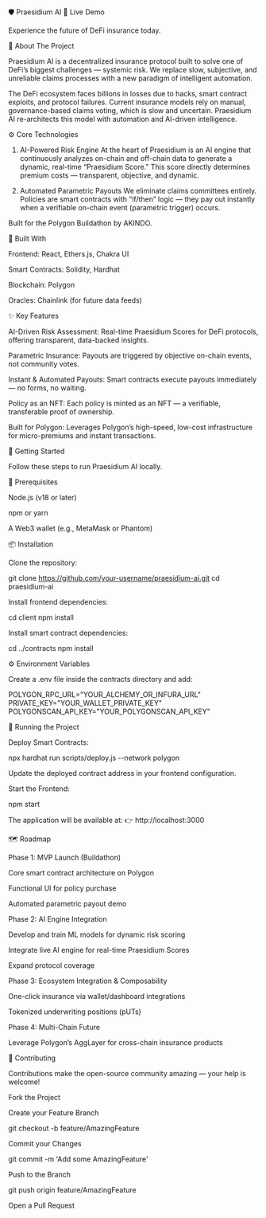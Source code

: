 🛡️ Praesidium AI
🚀 Live Demo

Experience the future of DeFi insurance today.

📖 About The Project

Praesidium AI is a decentralized insurance protocol built to solve one of DeFi’s biggest challenges — systemic risk.
We replace slow, subjective, and unreliable claims processes with a new paradigm of intelligent automation.

The DeFi ecosystem faces billions in losses due to hacks, smart contract exploits, and protocol failures. Current insurance models rely on manual, governance-based claims voting, which is slow and uncertain.
Praesidium AI re-architects this model with automation and AI-driven intelligence.

⚙️ Core Technologies

1. AI-Powered Risk Engine
At the heart of Praesidium is an AI engine that continuously analyzes on-chain and off-chain data to generate a dynamic, real-time “Praesidium Score.”
This score directly determines premium costs — transparent, objective, and dynamic.

2. Automated Parametric Payouts
We eliminate claims committees entirely. Policies are smart contracts with “if/then” logic — they pay out instantly when a verifiable on-chain event (parametric trigger) occurs.

Built for the Polygon Buildathon by AKINDO.

🧱 Built With

Frontend: React, Ethers.js, Chakra UI

Smart Contracts: Solidity, Hardhat

Blockchain: Polygon

Oracles: Chainlink (for future data feeds)

✨ Key Features

AI-Driven Risk Assessment:
Real-time Praesidium Scores for DeFi protocols, offering transparent, data-backed insights.

Parametric Insurance:
Payouts are triggered by objective on-chain events, not community votes.

Instant & Automated Payouts:
Smart contracts execute payouts immediately — no forms, no waiting.

Policy as an NFT:
Each policy is minted as an NFT — a verifiable, transferable proof of ownership.

Built for Polygon:
Leverages Polygon’s high-speed, low-cost infrastructure for micro-premiums and instant transactions.

🏁 Getting Started

Follow these steps to run Praesidium AI locally.

🔧 Prerequisites

Node.js
 (v18 or later)

npm or yarn

A Web3 wallet (e.g., MetaMask or Phantom)

📦 Installation

Clone the repository:

git clone https://github.com/your-username/praesidium-ai.git
cd praesidium-ai


Install frontend dependencies:

cd client
npm install


Install smart contract dependencies:

cd ../contracts
npm install

⚙️ Environment Variables

Create a .env file inside the contracts directory and add:

POLYGON_RPC_URL="YOUR_ALCHEMY_OR_INFURA_URL"
PRIVATE_KEY="YOUR_WALLET_PRIVATE_KEY"
POLYGONSCAN_API_KEY="YOUR_POLYGONSCAN_API_KEY"

🚀 Running the Project

Deploy Smart Contracts:

npx hardhat run scripts/deploy.js --network polygon


Update the deployed contract address in your frontend configuration.

Start the Frontend:

npm start


The application will be available at:
👉 http://localhost:3000

🗺️ Roadmap

 Phase 1: MVP Launch (Buildathon)

Core smart contract architecture on Polygon

Functional UI for policy purchase

Automated parametric payout demo

 Phase 2: AI Engine Integration

Develop and train ML models for dynamic risk scoring

Integrate live AI engine for real-time Praesidium Scores

Expand protocol coverage

 Phase 3: Ecosystem Integration & Composability

One-click insurance via wallet/dashboard integrations

Tokenized underwriting positions (pUTs)

 Phase 4: Multi-Chain Future

Leverage Polygon’s AggLayer for cross-chain insurance products

🤝 Contributing

Contributions make the open-source community amazing — your help is welcome!

Fork the Project

Create your Feature Branch

git checkout -b feature/AmazingFeature


Commit your Changes

git commit -m 'Add some AmazingFeature'


Push to the Branch

git push origin feature/AmazingFeature


Open a Pull Request

